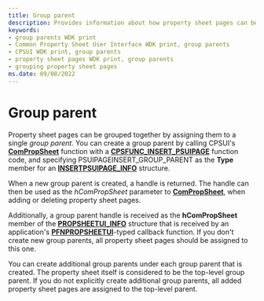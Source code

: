 ```yaml
---
title: Group parent
description: Provides information about how property sheet pages can be grouped by assigning them to a group parent.
keywords:
- group parents WDK print
- Common Property Sheet User Interface WDK print, group parents
- CPSUI WDK print, group parents
- property sheet pages WDK print, group parents
- grouping property sheet pages
ms.date: 09/08/2022
---
```


# Group parent

Property sheet pages can be grouped together by assigning them to a single *group parent*. You can create a group parent by calling CPSUI's [**ComPropSheet**](/windows-hardware/drivers/ddi/compstui/nc-compstui-pfncompropsheet) function with a [**CPSFUNC_INSERT_PSUIPAGE**](/previous-versions/ff546414(v=vs.85)) function code, and specifying PSUIPAGEINSERT_GROUP_PARENT as the **Type** member for an [**INSERTPSUIPAGE_INFO**](/windows-hardware/drivers/ddi/compstui/ns-compstui-_insertpsuipage_info) structure.

When a new group parent is created, a handle is returned. The handle can then be used as the *hComPropSheet* parameter to [**ComPropSheet**](/windows-hardware/drivers/ddi/compstui/nc-compstui-pfncompropsheet), when adding or deleting property sheet pages.

Additionally, a group parent handle is received as the **hComPropSheet** member of the [**PROPSHEETUI_INFO**](/windows-hardware/drivers/ddi/compstui/ns-compstui-_propsheetui_info) structure that is received by an application's [**PFNPROPSHEETUI**](/windows-hardware/drivers/ddi/compstui/nc-compstui-pfnpropsheetui)-typed callback function. If you don't create new group parents, all property sheet pages should be assigned to this one.

You can create additional group parents under each group parent that is created. The property sheet itself is considered to be the top-level group parent. If you do not explicitly create additional group parents, all added property sheet pages are assigned to the top-level parent.
